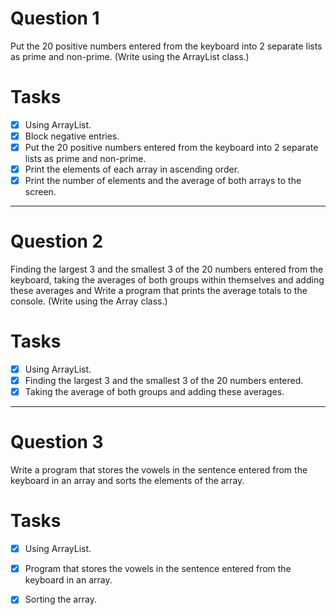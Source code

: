 # Question 1
Put the 20 positive numbers entered from the keyboard into 2 separate lists as prime and non-prime. (Write using the ArrayList class.)
# Tasks
- [x] Using ArrayList.
- [x] Block negative entries.
- [x] Put the 20 positive numbers entered from the keyboard into 2 separate lists as prime and non-prime.
- [x] Print the elements of each array in ascending order.
- [x] Print the number of elements and the average of both arrays to the screen.
<hr>

# Question 2
Finding the largest 3 and the smallest 3 of the 20 numbers entered from the keyboard, taking the averages of both groups within themselves and adding these averages and
Write a program that prints the average totals to the console. (Write using the Array class.)
# Tasks
- [x] Using ArrayList.
- [x] Finding the largest 3 and the smallest 3 of the 20 numbers entered.
- [x] Taking the average of both groups and adding these averages.
<hr>

# Question 3
Write a program that stores the vowels in the sentence entered from the keyboard in an array and sorts the elements of the array.
# Tasks
- [x] Using ArrayList.
- [x] Program that stores the vowels in the sentence entered from the keyboard in an array.
- [x] Sorting the array.







 

 